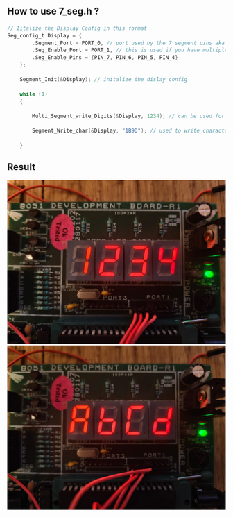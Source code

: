 ## How to use 7_seg.h ?

```c
// Iitalize the Display Config in this format
Seg_config_t Display = {
        .Segment_Port = PORT_0, // port used by the 7 segment pins aka (GPIOS for individual segments)
        .Seg_Enable_Port = PORT_1, // this is used if you have multiple 7 segment displays
        .Seg_Enable_Pins = {PIN_7, PIN_6, PIN_5, PIN_4}
    };

    Segment_Init(&Display); // initalize the dislay config
    
    while (1)
    {   
        
        Multi_Segment_write_Digits(&Display, 1234); // can be used for multiple segments as well as single
        
        Segment_Write_char(&Display, "1B9D"); // used to write character values
       
    }
```

## Result
<div align="center"> <img src="../Assets/7_seg_num.jpeg" alt="Result" />
</div>
<div align="center"> <img src="../Assets/7_seg_char.jpeg" alt="Result" />
</div>
